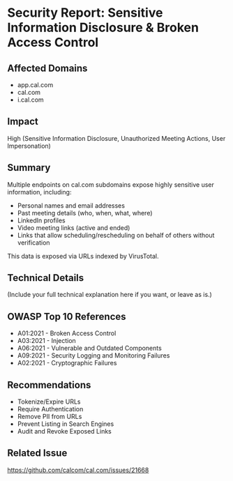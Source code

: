 # Security Report: Sensitive Information Disclosure & Broken Access Control

## Affected Domains
- app.cal.com
- cal.com
- i.cal.com

## Impact
High (Sensitive Information Disclosure, Unauthorized Meeting Actions, User Impersonation)

## Summary
Multiple endpoints on cal.com subdomains expose highly sensitive user information, including:

- Personal names and email addresses
- Past meeting details (who, when, what, where)
- LinkedIn profiles
- Video meeting links (active and ended)
- Links that allow scheduling/rescheduling on behalf of others without verification

This data is exposed via URLs indexed by VirusTotal.

## Technical Details
(Include your full technical explanation here if you want, or leave as is.)

## OWASP Top 10 References
- A01:2021 - Broken Access Control
- A03:2021 - Injection
- A06:2021 - Vulnerable and Outdated Components
- A09:2021 - Security Logging and Monitoring Failures
- A02:2021 - Cryptographic Failures

## Recommendations
- Tokenize/Expire URLs
- Require Authentication
- Remove PII from URLs
- Prevent Listing in Search Engines
- Audit and Revoke Exposed Links

## Related Issue
https://github.com/calcom/cal.com/issues/21668

